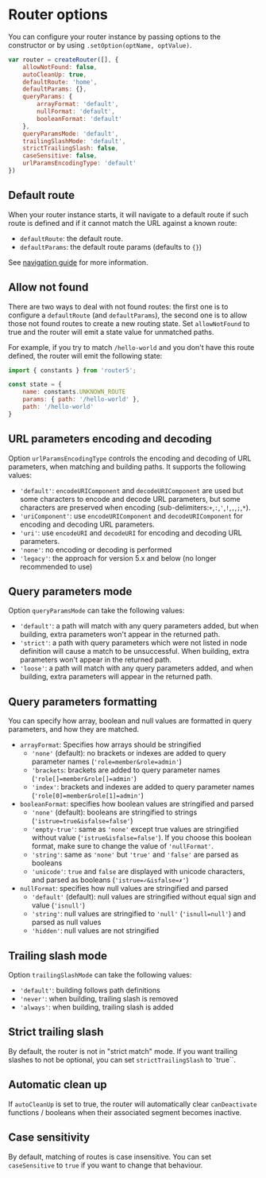 # Router options

You can configure your router instance by passing options to the constructor or by using `.setOption(optName, optValue)`.

```javascript
var router = createRouter([], {
    allowNotFound: false,
    autoCleanUp: true,
    defaultRoute: 'home',
    defaultParams: {},
    queryParams: {
        arrayFormat: 'default',
        nullFormat: 'default',
        booleanFormat: 'default'
    },
    queryParamsMode: 'default',
    trailingSlashMode: 'default',
    strictTrailingSlash: false,
    caseSensitive: false,
    urlParamsEncodingType: 'default'
})
```

## Default route

When your router instance starts, it will navigate to a default route if such route is defined and if it cannot match the URL against a known route:

-   `defaultRoute`: the default route.
-   `defaultParams`: the default route params \(defaults to `{}`\)

See [navigation guide](https://github.com/router5/router5/tree/1cc1c6969a96918deb28e45b8c5b2d6aa19d0a19/docs/navigation.html) for more information.

## Allow not found

There are two ways to deal with not found routes: the first one is to configure a `defaultRoute` \(and `defaultParams`\), the second one is to allow those not found routes to create a new routing state. Set `allowNotFound` to true and the router will emit a state value for unmatched paths.

For example, if you try to match `/hello-world` and you don't have this route defined, the router will emit the following state:

```javascript
import { constants } from 'router5';

const state = {
    name: constants.UNKNOWN_ROUTE
    params: { path: '/hello-world' },
    path: '/hello-world'
}
```

## URL parameters encoding and decoding

Option `urlParamsEncodingType` controls the encoding and decoding of URL parameters, when matching and building paths. It supports the following values:

-   `'default'`: `encodeURIComponent` and `decodeURIComponent` are used but some characters to encode and decode URL parameters, but some characters are preserved when encoding (sub-delimiters:`+`,`:`,`'`,`!`,`,`,`;`,`*`).
-   `'uriComponent'`: use `encodeURIComponent` and `decodeURIComponent` for encoding and decoding URL parameters.
-   `'uri'`: use `encodeURI` and `decodeURI` for encoding and decoding URL parameters.
-   `'none'`: no encoding or decoding is performed
-   `'legacy'`: the approach for version 5.x and below (no longer recommended to use)

## Query parameters mode

Option `queryParamsMode` can take the following values:

-   `'default'`: a path will match with any query parameters added, but when building, extra parameters won't appear in the returned path.
-   `'strict'`: a path with query parameters which were not listed in node definition will cause a match to be unsuccessful. When building, extra parameters won't appear in the returned path.
-   `'loose'`: a path will match with any query parameters added, and when building, extra parameters will appear in the returned path.

## Query parameters formatting

You can specify how array, boolean and null values are formatted in query parameters, and how they are matched.

-   `arrayFormat`: Specifies how arrays should be stringified
    -   `'none'` \(default\): no brackets or indexes are added to query parameter names \(`'role=member&role=admin'`\)
    -   `'brackets`: brackets are added to query parameter names \(`'role[]=member&role[]=admin'`\)
    -   `'index'`: brackets and indexes are added to query parameter names \(`'role[0]=member&role[1]=admin'`\)
-   `booleanFormat`: specifies how boolean values are stringified and parsed
    -   `'none'` \(default\): booleans are stringified to strings \(`'istrue=true&isfalse=false'`\)
    -   `'empty-true'`: same as `'none'` except true values are stringified without value \(`'istrue&isfalse=false'`\). If you choose this boolean format, make sure to change the value of `'nullFormat'`.
    -   `'string'`: same as `'none'` but `'true'` and `'false'` are parsed as booleans
    -   `'unicode'`: `true` and `false` are displayed with unicode characters, and parsed as booleans \(`'istrue=✓&isfalse=✗'`\)
-   `nullFormat`: specifies how null values are stringified and parsed
    -   `'default'` \(default\): null values are stringified without equal sign and value \(`'isnull'`\)
    -   `'string'`: null values are stringified to `'null'` \(`'isnull=null'`\) and parsed as null values
    -   `'hidden'`: null values are not stringified

## Trailing slash mode

Option `trailingSlashMode` can take the following values:

-   `'default'`: building follows path definitions
-   `'never'`: when building, trailing slash is removed
-   `'always'`: when building, trailing slash is added

## Strict trailing slash

By default, the router is not in "strict match" mode. If you want trailing slashes to not be optional, you can set `strictTrailingSlash` to \`true\`\`.

## Automatic clean up

If `autoCleanUp` is set to true, the router will automatically clear `canDeactivate` functions / booleans when their associated segment becomes inactive.

## Case sensitivity

By default, matching of routes is case insensitive. You can set `caseSensitive` to `true` if you want to change that behaviour.
